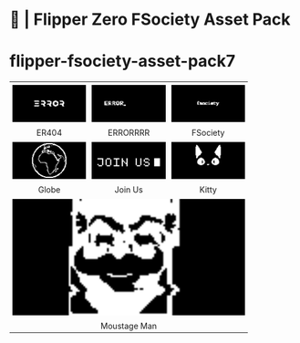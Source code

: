 # 🐬 | Flipper Zero FSociety Asset Pack
# flipper-fsociety-asset-pack7
<table style="width: 100%; table-layout: fixed; margin: 0;">
    <tr align="center">
        <td style="width: 33%; padding: 5px;">
            <img src="GIFs/ER404.gif" alt="" style="width: 100%; height: auto;" />
        </td>
        <td style="width: 33%; padding: 5px;">
            <img src="GIFs/ERRORRRR.gif" alt="" style="width: 100%; height: auto;" />
        </td>
        <td style="width: 33%; padding: 5px;">
            <img src="GIFs/FSociety.gif" alt="" style="width: 100%; height: auto;" />
        </td>
    </tr>
    <tr align="center">
        <td>
            ER404
        </td>
        <td>
            ERRORRRR
        </td>
        <td>
            FSociety
        </td>
    </tr>
    <tr align="center">
        <td style="width: 33%; padding: 5px;">
            <img src="GIFs/Globe.gif" alt="" style="width: 100%; height: auto;" />
        </td>
        <td style="width: 33%; padding: 5px;">
            <img src="GIFs/Join_Us.gif" alt="" style="width: 100%; height: auto;" />
        </td>
        <td style="width: 33%; padding: 5px;">
            <img src="GIFs/Kitty.gif" alt="" style="width: 100%; height: auto;" />
        </td>
    </tr>
    <tr align="center">
        <td>
            Globe
        </td>
        <td>
            Join Us
        </td>
        <td>
            Kitty
        </td>
    </tr>
    <tr align="center">
        <td colspan="3" style="padding: 5px;">
            <img src="GIFs/Moustage_Man.gif" alt="" style="width: 100%; height: auto;" />
        </td>
    </tr>
    <tr align="center">
        <td colspan="3">
            Moustage Man
        </td>
    </tr>
</table>
